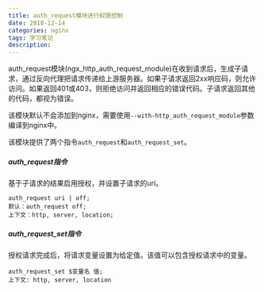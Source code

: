 ```yaml
---
title: auth_request模块进行权限控制
date: 2018-12-14
categories: nginx
tags: 学习笔记
description: 
---
```


auth_request模块(ngx_http_auth_request_module)在收到请求后，生成子请求，通过反向代理把请求传递给上游服务器。如果子请求返回2xx响应码，则允许访问。如果返回401或403，则拒绝访问并返回相应的错误代码。子请求返回其他的代码，都视为错误。

该模块默认不会添加到nginx，需要使用`--with-http_auth_request_module`参数编译到nginx中。

该模块提供了两个指令`auth_request`和`auth_request_set`。

##### auth_request指令

基于子请求的结果启用授权，并设置子请求的uri。

```nginx
auth_request uri | off;
默认：auth_request off;
上下文：http, server, location;
```

##### auth_request_set指令

授权请求完成后，将请求变量设置为给定值。该值可以包含授权请求中的变量。

```nginx
auth_request_set $变量名 值;
上下文: http, server, location
```



